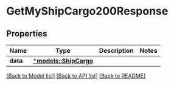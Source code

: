 # GetMyShipCargo200Response

## Properties
Name | Type | Description | Notes
------------ | ------------- | ------------- | -------------
**data** | [***models::ShipCargo**](ShipCargo.md) |  | 

[[Back to Model list]](../README.md#documentation-for-models) [[Back to API list]](../README.md#documentation-for-api-endpoints) [[Back to README]](../README.md)


